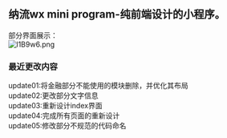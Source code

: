 ## 纳流wx mini program-纯前端设计的小程序。

部分界面展示：</br>
![l1B9w6.png](https://s2.ax1x.com/2019/12/31/l1B9w6.png)


### 最近更改内容
update01:将金融部分不能使用的模块删除，并优化其布局</br>
update02:更改部分文字信息</br>
update03:重新设计index界面</br>
update04:完成所有页面的重新设计</br>
update05:修改部分不规范的代码命名</br>





